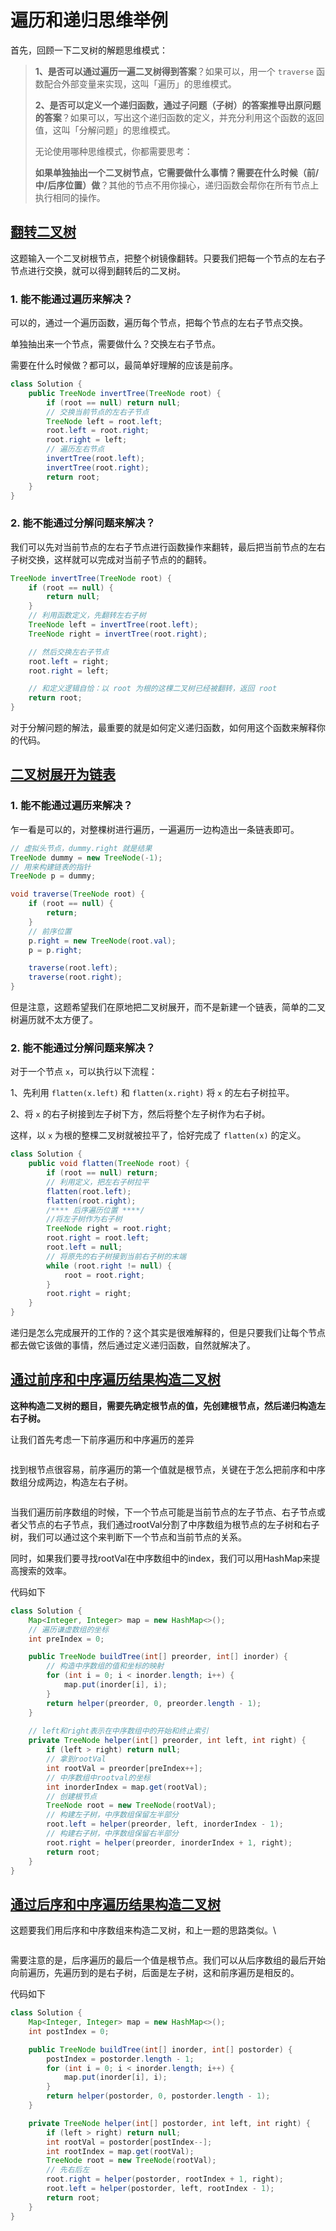 # 遍历和递归思维举例

首先，回顾一下二叉树的解题思维模式：

> **1、是否可以通过遍历一遍二叉树得到答案**？如果可以，用一个 `traverse` 函数配合外部变量来实现，这叫「遍历」的思维模式。
>
> **2、是否可以定义一个递归函数，通过子问题（子树）的答案推导出原问题的答案**？如果可以，写出这个递归函数的定义，并充分利用这个函数的返回值，这叫「分解问题」的思维模式。
>
> 无论使用哪种思维模式，你都需要思考：
>
> **如果单独抽出一个二叉树节点，它需要做什么事情？需要在什么时候（前/中/后序位置）做**？其他的节点不用你操心，递归函数会帮你在所有节点上执行相同的操作。

## [翻转二叉树](https://leetcode.com/problems/invert-binary-tree/description/)

这题输入一个二叉树根节点，把整个树镜像翻转。只要我们把每一个节点的左右子节点进行交换，就可以得到翻转后的二叉树。

### **1. 能不能通过遍历来解决？**

可以的，通过一个遍历函数，遍历每个节点，把每个节点的左右子节点交换。

单独抽出来一个节点，需要做什么？交换左右子节点。

需要在什么时候做？都可以，最简单好理解的应该是前序。

```java
class Solution {
    public TreeNode invertTree(TreeNode root) {
        if (root == null) return null;
        // 交换当前节点的左右子节点
        TreeNode left = root.left;
        root.left = root.right;
        root.right = left;
        // 遍历左右节点
        invertTree(root.left);
        invertTree(root.right);
        return root;
    }
}
```

### **2. 能不能通过分解问题来解决？**

我们可以先对当前节点的左右子节点进行函数操作来翻转，最后把当前节点的左右子树交换，这样就可以完成对当前子节点的的翻转。

```java
TreeNode invertTree(TreeNode root) {
    if (root == null) {
        return null;
    }
    // 利用函数定义，先翻转左右子树
    TreeNode left = invertTree(root.left);
    TreeNode right = invertTree(root.right);

    // 然后交换左右子节点
    root.left = right;
    root.right = left;

    // 和定义逻辑自恰：以 root 为根的这棵二叉树已经被翻转，返回 root
    return root;
}
```

对于分解问题的解法，最重要的就是如何定义递归函数，如何用这个函数来解释你的代码。

## [二叉树展开为链表](https://leetcode.com/problems/flatten-binary-tree-to-linked-list/description/) <a href="#di-er-ti-tian-chong-jie-dian-de-you-ce-zhi-zhen" id="di-er-ti-tian-chong-jie-dian-de-you-ce-zhi-zhen"></a>

### **1. 能不能通过遍历来解决？**

乍一看是可以的，对整棵树进行遍历，一遍遍历一边构造出一条链表即可。

```java
// 虚拟头节点，dummy.right 就是结果
TreeNode dummy = new TreeNode(-1);
// 用来构建链表的指针
TreeNode p = dummy;

void traverse(TreeNode root) {
    if (root == null) {
        return;
    }
    // 前序位置
    p.right = new TreeNode(root.val);
    p = p.right;

    traverse(root.left);
    traverse(root.right);
}
```

但是注意，这题希望我们在原地把二叉树展开，而不是新建一个链表，简单的二叉树遍历就不太方便了。

### **2. 能不能通过分解问题来解决？**

对于一个节点 `x`，可以执行以下流程：

1、先利用 `flatten(x.left)` 和 `flatten(x.right)` 将 `x` 的左右子树拉平。

2、将 `x` 的右子树接到左子树下方，然后将整个左子树作为右子树。

这样，以 `x` 为根的整棵二叉树就被拉平了，恰好完成了 `flatten(x)` 的定义。

```java
class Solution {
    public void flatten(TreeNode root) {
        if (root == null) return;
        // 利用定义，把左右子树拉平
        flatten(root.left);
        flatten(root.right);
        /**** 后序遍历位置 ****/
        //将左子树作为右子树
        TreeNode right = root.right;
        root.right = root.left;
        root.left = null;
        // 将原先的右子树接到当前右子树的末端
        while (root.right != null) {
            root = root.right;
        }
        root.right = right;
    }
}
```

递归是怎么完成展开的工作的？这个其实是很难解释的，但是只要我们让每个节点都去做它该做的事情，然后通过定义递归函数，自然就解决了。

## [通过前序和中序遍历结果构造二叉树](https://leetcode.com/problems/construct-binary-tree-from-preorder-and-inorder-traversal/description/) <a href="#tong-guo-qian-xu-he-zhong-xu-bian-li-jie-guo-gou-zao-er-cha-shu" id="tong-guo-qian-xu-he-zhong-xu-bian-li-jie-guo-gou-zao-er-cha-shu"></a>

**这种构造二叉树的题目，需要先确定根节点的值，先创建根节点，然后递归构造左右子树。**

让我们首先考虑一下前序遍历和中序遍历的差异

<figure><img src="../../.gitbook/assets/image (8).png" alt=""><figcaption></figcaption></figure>

找到根节点很容易，前序遍历的第一个值就是根节点，关键在于怎么把前序和中序数组分成两边，构造左右子树。

<figure><img src="../../.gitbook/assets/image (9).png" alt=""><figcaption></figcaption></figure>

当我们遍历前序数组的时候，下一个节点可能是当前节点的左子节点、右子节点或者父节点的右子节点，我们通过rootVal分割了中序数组为根节点的左子树和右子树，我们可以通过这个来判断下一个节点和当前节点的关系。

同时，如果我们要寻找rootVal在中序数组中的index，我们可以用HashMap来提高搜索的效率。

代码如下

```java
class Solution {
    Map<Integer, Integer> map = new HashMap<>();
    // 遍历谦虚数组的坐标
    int preIndex = 0;

    public TreeNode buildTree(int[] preorder, int[] inorder) {
        // 构造中序数组的值和坐标的映射
        for (int i = 0; i < inorder.length; i++) {
            map.put(inorder[i], i);
        }
        return helper(preorder, 0, preorder.length - 1);
    }
    
    // left和right表示在中序数组中的开始和终止索引
    private TreeNode helper(int[] preorder, int left, int right) {
        if (left > right) return null;
        // 拿到rootVal
        int rootVal = preorder[preIndex++];
        // 中序数组中rootval的坐标
        int inorderIndex = map.get(rootVal);
        // 创建根节点
        TreeNode root = new TreeNode(rootVal);
        // 构建左子树，中序数组保留左半部分
        root.left = helper(preorder, left, inorderIndex - 1);
        // 构建右子树，中序数组保留右半部分
        root.right = helper(preorder, inorderIndex + 1, right);
        return root;
    }
}
```

## [通过后序和中序遍历结果构造二叉树](https://leetcode.com/problems/construct-binary-tree-from-inorder-and-postorder-traversal/description/) <a href="#tong-guo-hou-xu-he-zhong-xu-bian-li-jie-guo-gou-zao-er-cha-shu" id="tong-guo-hou-xu-he-zhong-xu-bian-li-jie-guo-gou-zao-er-cha-shu"></a>

这题要我们用后序和中序数组来构造二叉树，和上一题的思路类似。\


<figure><img src="../../.gitbook/assets/image (10).png" alt=""><figcaption></figcaption></figure>

需要注意的是，后序遍历的最后一个值是根节点。我们可以从后序数组的最后开始向前遍历，先遍历到的是右子树，后面是左子树，这和前序遍历是相反的。

代码如下

```java
class Solution {
    Map<Integer, Integer> map = new HashMap<>();
    int postIndex = 0;

    public TreeNode buildTree(int[] inorder, int[] postorder) {
        postIndex = postorder.length - 1;
        for (int i = 0; i < inorder.length; i++) {
            map.put(inorder[i], i);
        }
        return helper(postorder, 0, postorder.length - 1);
    }

    private TreeNode helper(int[] postorder, int left, int right) {
        if (left > right) return null;
        int rootVal = postorder[postIndex--];
        int rootIndex = map.get(rootVal);
        TreeNode root = new TreeNode(rootVal);
        // 先右后左
        root.right = helper(postorder, rootIndex + 1, right);
        root.left = helper(postorder, left, rootIndex - 1);
        return root;
    }
}
```

